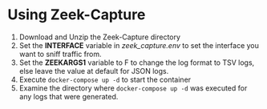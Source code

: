 # Using Zeek-Capture 

1. Download and Unzip the Zeek-Capture directory
2. Set the **INTERFACE** variable in *zeek_capture.env* to set the interface you want to sniff traffic from.
3. Set the **ZEEKARGS1** variable to F to change the log format to TSV logs, else leave the value at default for JSON logs.
4. Execute `docker-compose up -d` to start the container
5. Examine the directory where `docker-compose up -d` was executed for any logs that were generated.

